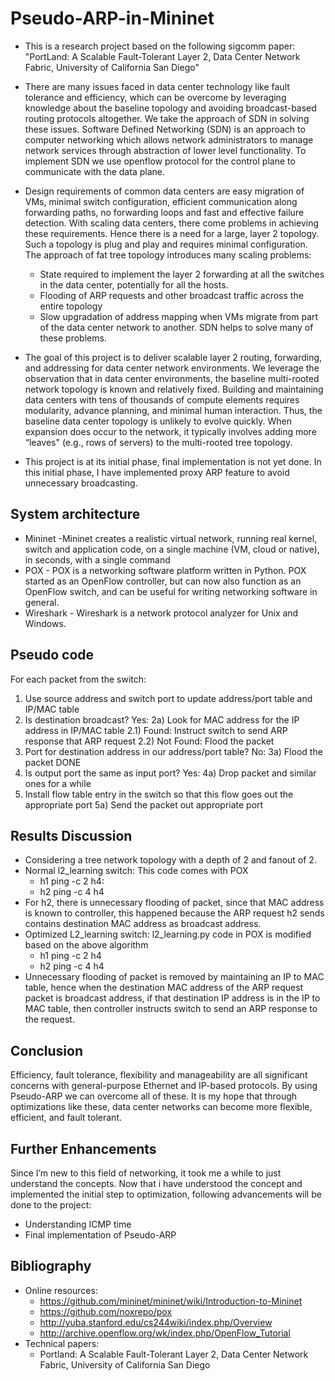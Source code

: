 Pseudo-ARP-in-Mininet
=====================

* This is a research project based on the following sigcomm paper:
  "PortLand: A Scalable Fault-Tolerant Layer 2, Data Center Network Fabric, University of California San Diego"
* There are many issues faced in data center technology like fault tolerance and efficiency, which can be overcome by leveraging knowledge about the baseline topology and avoiding broadcast-based routing protocols altogether. We take the approach of SDN in solving these issues. Software Defined Networking (SDN) is an approach to computer networking which allows network administrators to manage network services through abstraction of lower level functionality. To implement SDN we use openflow protocol for the control plane to communicate with the data plane.

* Design requirements of common data centers are easy migration of VMs, minimal switch configuration, efficient communication along forwarding paths, no forwarding loops and fast and effective failure detection. With scaling data centers, there come problems in achieving these requirements. Hence there is a need for a large, layer 2 topology. Such a topology is plug and play and requires minimal configuration.
The approach of fat tree topology introduces many scaling problems:
  - State required to implement the layer 2 forwarding at all the switches in the data center, potentially for all the hosts.
  - Flooding of ARP requests and other broadcast traffic across the entire topology
  - Slow upgradation of address mapping when VMs migrate from part of the data center network to another.
SDN helps to solve many of these problems.

* The goal of this project is to deliver scalable layer 2 routing, forwarding, and addressing for data center network environments. We leverage the observation that in data center environments, the baseline multi-rooted network topology is known and relatively fixed. Building and maintaining data centers with tens of thousands of compute elements requires modularity, advance planning, and minimal human interaction. Thus, the baseline data center topology is unlikely to evolve quickly. When expansion does occur to the network, it typically involves adding more “leaves" (e.g., rows of servers) to the multi-rooted tree topology.

* This project is at its initial phase, final implementation is not yet done. In this initial phase, I have implemented proxy ARP feature to avoid unnecessary broadcasting. 

System architecture
-------------------
* Mininet -Mininet creates a realistic virtual network, running real kernel, switch and application code, on a single machine (VM, cloud or native), in seconds, with a single command
* POX - POX is a networking software platform written in Python. POX started as an OpenFlow controller, but can now also function as an OpenFlow switch, and can be useful for writing networking software in general.
* Wireshark - Wireshark is a network protocol analyzer for Unix and Windows. 

Pseudo code
------------
For each packet from the switch:
  1) Use source address and switch port to update address/port table and IP/MAC table
  2) Is destination broadcast?
     Yes:
        2a) Look for MAC address for the IP address in IP/MAC table
		    2.1) Found:
		    	 Instruct switch to send ARP response that ARP request
		    2.2) Not Found:
				 Flood the packet
  3) Port for destination address in our address/port table?
     No:
        3a) Flood the packet
            DONE
  4) Is output port the same as input port?
     Yes:
        4a) Drop packet and similar ones for a while
  5) Install flow table entry in the switch so that this
     flow goes out the appropriate port
     5a) Send the packet out appropriate port

Results Discussion
------------------
* Considering a tree network topology with a depth of 2 and fanout of 2. 
* Normal l2_learning switch: This code comes with POX
  * h1 ping -c 2 h4:
  * h2 ping -c 4 h4
* For  h2, there is unnecessary flooding of packet, since that MAC address is known to controller, this happened because the ARP request h2 sends contains destination MAC address as broadcast address.
* Optimized L2_learning switch: l2_learning.py code in POX is modified based on the above algorithm
  * h1 ping -c 2 h4
  * h2 ping -c 4 h4
* Unnecessary flooding of packet is removed by maintaining an IP to MAC table, hence when the destination MAC address of the ARP request packet is broadcast address, if that destination IP address is in the IP to MAC table, then controller instructs switch to send an ARP response to the request. 

Conclusion
----------
Efficiency, fault tolerance, flexibility and manageability are all significant concerns with general-purpose Ethernet and IP-based protocols. By using Pseudo-ARP we can overcome all of these. It is my hope that through optimizations like these, data center networks can become more flexible, efficient, and fault tolerant.

Further Enhancements
---------------------
Since I’m new to this field of networking, it took me a while to just understand the concepts. Now that i have understood the concept and implemented the initial step to optimization, following advancements will be done to the project:
  * Understanding ICMP time
  * Final implementation of Pseudo-ARP

Bibliography
---------------
* Online resources:
  * https://github.com/mininet/mininet/wiki/Introduction-to-Mininet
  * https://github.com/noxrepo/pox
  * http://yuba.stanford.edu/cs244wiki/index.php/Overview
  * http://archive.openflow.org/wk/index.php/OpenFlow_Tutorial
* Technical papers:
  * Portland: A Scalable Fault-Tolerant Layer 2, Data Center Network Fabric, University of California San Diego

